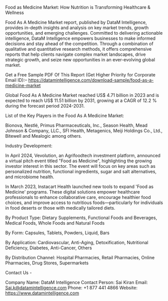 Food as Medicine Market: How Nutrition is Transforming Healthcare & Wellness

Food As A Medicine Market report, published by DataM Intelligence, provides in-depth insights and analysis on key market trends, growth opportunities, and emerging challenges. Committed to delivering actionable intelligence, DataM Intelligence empowers businesses to make informed decisions and stay ahead of the competition. Through a combination of qualitative and quantitative research methods, it offers comprehensive reports that help clients navigate complex market landscapes, drive strategic growth, and seize new opportunities in an ever-evolving global market.

Get a Free Sample PDF Of This Report (Get Higher Priority for Corporate Email ID):– https://datamintelligence.com/download-sample/food-as-a-medicine-market

Global Food As A Medicine Market reached US$ 4.71 billion in 2023 and is expected to reach US$ 11.51 billion by 2031, growing at a CAGR of 12.2 % during the forecast period 2024-2031. 

List of the Key Players in the  Food As A Medicine Market:

Bionova, Nestlé, Primus Pharmaceuticals, Inc., Season Health, Mead Johnson & Company, LLC., SFI Health, Metagenics, Meiji Holdings Co., Ltd., Bitewell and Mealogic among others.

Industry Development:

In April 2024, Vevolution, an Agrifoodtech investment platform, announced a virtual pitch event titled "Food as Medicine", highlighting the growing investor interest in this sector. The event will focus on key areas such as personalized nutrition, functional ingredients, sugar and salt alternatives, and microbiome health.

In March 2023, Instacart Health launched new tools to expand 'Food as Medicine' programs. These digital solutions empower healthcare professionals to enhance collaborative care, encourage healthier food choices, and improve access to nutritious foods—particularly for individuals in food deserts or those with medically tailored diets.

By Product Type: Dietary Supplements, Functional Foods and Beverages, Medical Foods, Whole Foods and Natural Foods

By Form: Capsules, Tablets, Powders, Liquid, Bars

By Application: Cardiovascular, Anti-Aging, Detoxification, Nutritional Deficiency, Diabetes, Anti-Cancer, Others

By Distribution Channel: Hospital Pharmacies, Retail Pharmacies, Online Pharmacies, Drug Stores, Supermarkets

Contact Us -

Company Name: DataM Intelligence 
Contact Person: Sai Kiran
Email: Sai.k@datamintelligence.com 
Phone: +1 877 441 4866
Website: https://www.datamintelligence.com 
